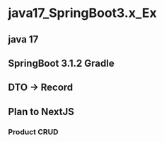 # java17_SpringBoot3.x_Ex

## java 17

## SpringBoot 3.1.2 Gradle

## DTO -> Record

## Plan to NextJS

### Product CRUD

